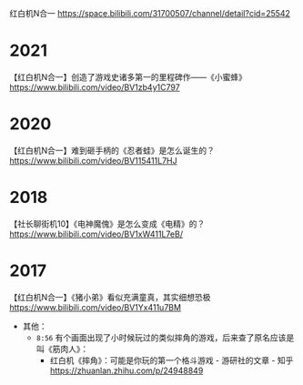 
红白机N合一 https://space.bilibili.com/31700507/channel/detail?cid=25542

# 2021

【红白机N合一】创造了游戏史诸多第一的里程碑作——《小蜜蜂》 https://www.bilibili.com/video/BV1zb4y1C797

# 2020

【红白机N合一】难到砸手柄的《忍者蛙》是怎么诞生的？ https://www.bilibili.com/video/BV115411L7HJ

# 2018

【社长聊街机10】《电神魔傀》是怎么变成《电精》的？ https://www.bilibili.com/video/BV1xW411L7eB/

# 2017

【红白机N合一】《猪小弟》看似充满童真，其实细想恐极 https://www.bilibili.com/video/BV1Yx411u7BM
- 其他：
  * `8:56` 有个画面出现了小时候玩过的类似摔角的游戏，后来查了原名应该是叫《筋肉人》：
    + 红白机《摔角》：可能是你玩的第一个格斗游戏 - 游研社的文章 - 知乎 https://zhuanlan.zhihu.com/p/24948849

